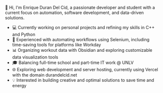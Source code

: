 👋 Hi, I'm Enrique Duran Del Cid, a passionate developer and student with a current focus on automation, software development, and data-driven solutions. 

- 💻 Currently working on personal projects and refining my skills in C++ and Python
- 🔧 Experienced with automating workflows using Selenium, including time-saving tools for platforms like Workday
- 📊 Organizing workout data with Obsidian and exploring customizable data visualization tools
- 🎓 Balancing full-time school and part-time IT work @ UNLV
- 🌐 Exploring web development and server hosting, currently using Vercel with the domain durandelcid.net
- 💡 Interested in building creative and optimal solutions to save time and energy
